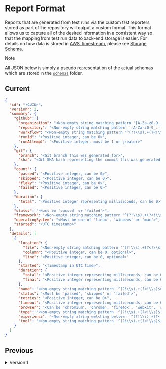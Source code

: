 # Report Format

Reports that are generated from test runs via the custom test reporters stored
as part of the repository will output a custom format. This format allows us to
capture all of the desired information in a consistent way so that the mapping
from test run data to back-end storage is easier. For details on how data is
stored in [AWS Timestream], please see [Storage Schema].

> [!NOTE]
> All JSON below is simply a pseudo representation of the actual schemas which
> are stored in the [`schemas`](../schemas) folder.

## Current

```json
{
  "id": "<GUID>",
  "version": 2,
  "summary": {
    "github": {
      "organization": "<Non-empty string matching pattern '[A-Za-z0-9_.-]+'>",
      "repository": "<Non-empty string matching pattern '[A-Za-z0-9_.-]+'>",
      "workflow": "<Non-empty string matching pattern '^(?!\\s).+(?<!\\s)$'>",
      "runId": "<Positive integer, can be 0>",
      "runAttempt": "<Positive integer, must be 1 or greater>"
    },
    "git": {
      "branch": "<Git branch this was generated for>",
      "sha": "<Git SHA hash representing the commit this was generated for>"
    },
    "count": {
      "passed": "<Positive integer, can be 0>",
      "skipped": "<Positive integer, can be 0>",
      "flaky": "<Positive integer, can be 0>",
      "failed": "<Positive integer, can be 0>"
    },
    "duration": {
      "total": "<Positive integer representing milliseconds, can be 0>"
    },
    "status": "<Must be 'passed' or 'failed'>",
    "framework": "<Non-empty string matching pattern '^(?!\\s).+(?<!\\s)$>'",
    "operatingSystem": "<Must be one of 'linux', 'windows' or 'mac'>",
    "started": "<UTC timestamp>"
  },
  "details": [
    {
      "location": {
        "file": "<Non-empty string matching pattern '^(?!\\s).+(?<!\\s)$'>",
        "column": "<Positive integer, can be 0, optional>",
        "line": "<Positive integer, can be 0, optional>"
      },
      "started": "<Timestamp in UTC time>",
      "duration": {
        "total": "<Positive integer representing milliseconds, can be 0>",
        "final": "<Positive integer representing milliseconds, can be 0>"
      },
      "name": "<Non-empty string matching pattern '^(?!\\s).+(?<!\\s)$>'",
      "status": "<Must be 'passed', 'skipped' or 'failed'>",
      "retries": "<Positive integer, can be 0>",
      "timeout": "<Positive integer representing milliseconds, can be 0, optional>",
      "browser": "<Can be 'chromium', 'chrome', 'firefox', 'webkit', 'safari' or 'edge', optional>",
      "type": "<Non-empty string matching pattern '^(?!\\s).+(?<!\\s)$', optional>",
      "experience": "<Non-empty string matching pattern '^(?!\\s).+(?<!\\s)$', optional>",
      "tool": "<Non-empty string matching pattern '^(?!\\s).+(?<!\\s)$', optional>"
    }
  ]
}
```

## Previous

<details>
<summary>Version 1</summary>

```json
{
  "id": "<GUID>",
  "version": 1,
  "summary": {
    "githubOrganization": "<Non-empty string matching pattern '[A-Za-z0-9_.-]+'>",
    "githubRepository": "<Non-empty string matching pattern '[A-Za-z0-9_.-]+'>",
    "githubWorkflow": "<Non-empty string matching pattern '^(?!\\s).+(?<!\\s)$'>",
    "githubRunId": "<Positive integer, can be 0>",
    "githubRunAttempt": "<Positive integer, must be 1 or greater>",
    "gitBranch": "<Git branch this was generated for>",
    "gitSha": "<Git SHA hash representing the commit this was generated for>",
    "countPassed": "<Positive integer, can be 0>",
    "countSkipped": "<Positive integer, can be 0>",
    "countFlaky": "<Positive integer, can be 0>",
    "countFailed": "<Positive integer, can be 0>",
    "totalDuration": "<Positive integer representing milliseconds, can be 0>",
    "status": "<Must be 'passed' or 'failed'>",
    "framework": "<Non-empty string matching pattern '^(?!\\s).+(?<!\\s)$>'",
    "operatingSystem": "<Must be one of 'linux', 'windows' or 'mac'>",
    "started": "<UTC timestamp>"
  },
  "details": [
    {
      "location": "<Non-empty string matching pattern '^(?!\\s).+(?<!\\s)$'>",
      "started": "<Timestamp in UTC time>",
      "totalDuration": "<Positive integer representing milliseconds, can be 0>",
      "duration": "<Positive integer representing milliseconds, can be 0>",
      "name": "<Non-empty string matching pattern '^(?!\\s).+(?<!\\s)$>'",
      "status": "<Must be 'passed', 'skipped' or 'failed'>",
      "retries": "<Positive integer, can be 0>",
      "browser": "<Can be 'chromium', 'chrome', 'firefox', 'webkit', 'safari' or 'edge', optional>",
      "type": "<Non-empty string matching pattern '^(?!\\s).+(?<!\\s)$', optional>",
      "experience": "<Non-empty string matching pattern '^(?!\\s).+(?<!\\s)$', optional>",
      "tool": "<Non-empty string matching pattern '^(?!\\s).+(?<!\\s)$', optional>"
    }
  ]
}
```

</details>

<!-- links -->
[AWS Timestream]: https://aws.amazon.com/timestream
[Storage Schema]: https://github.com/Brightspace/test-reporting-action/blob/main/docs/storage-schema.md
